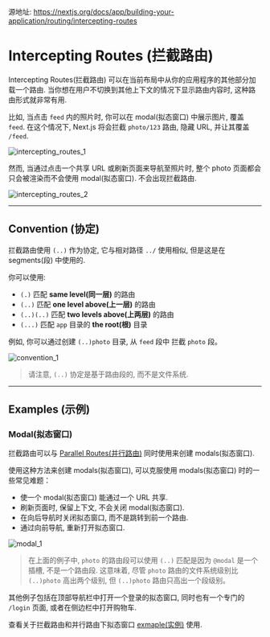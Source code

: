 源地址: https://nextjs.org/docs/app/building-your-application/routing/intercepting-routes

# Intercepting Routes (拦截路由)

Intercepting Routes(拦截路由) 可以在当前布局中从你的应用程序的其他部分加载一个路由. 当你想在用户不切换到其他上下文的情况下显示路由内容时, 这种路由形式就非常有用.

比如, 当点击 `feed` 内的照片时, 你可以在 modal(拟态窗口) 中展示图片, 覆盖 `feed`. 在这个情况下, Next.js 将会拦截 `photo/123` 路由, 隐藏 URL, 并让其覆盖 `/feed`.

![intercepting_routes_1](https://nextjs.org/_next/image?url=%2Fdocs%2Flight%2Fintercepting-routes-soft-navigate.png&w=1920&q=75&dpl=dpl_3h1BESzeFKFcy7pGi2Svm9s7FMVm)

然而, 当通过点击一个共享 URL 或刷新页面来导航至照片时, 整个 photo 页面都会只会被渲染而不会使用 modal(拟态窗口). 不会出现拦截路由.

![intercepting_routes_2](https://nextjs.org/_next/image?url=%2Fdocs%2Flight%2Fintercepting-routes-hard-navigate.png&w=1920&q=75&dpl=dpl_3h1BESzeFKFcy7pGi2Svm9s7FMVm)

---

## Convention (协定)

拦截路由使用 `(..)` 作为协定, 它与相对路径 `../` 使用相似, 但是这是在 segments(段) 中使用的.

你可以使用:

- `(.)` 匹配 **same level(同一层)** 的路由
- `(..)` 匹配 **one level above(上一层)** 的路由
- `(..)(..)` 匹配 **two levels above(上两层)** 的路由
- `(...)` 匹配 `app` 目录的 **the root(根)** 目录

例如, 你可以通过创建 `(..)photo` 目录, 从 `feed` 段中 拦截 `photo` 段。

![convention_1](https://nextjs.org/_next/image?url=%2Fdocs%2Flight%2Fintercepted-routes-files.png&w=1920&q=75&dpl=dpl_3h1BESzeFKFcy7pGi2Svm9s7FMVm)

> 请注意, `(..)` 协定是基于路由段的, 而不是文件系统.

---

## Examples (示例)

### Modal(拟态窗口)

拦截路由可以与 [Parallel Routes(并行路由)](https://nextjs.org/docs/app/building-your-application/routing/parallel-routes) 同时使用来创建 modals(拟态窗口).

使用这种方法来创建 modals(拟态窗口), 可以克服使用 modals(拟态窗口) 时的一些常见难题：

- 使一个 modal(拟态窗口) 能通过一个 URL 共享.
- 刷新页面时, 保留上下文, 不会关闭 modal(拟态窗口).
- 在向后导航时关闭拟态窗口, 而不是跳转到前一个路由.
- 通过向前导航, 重新打开拟态窗口.

![modal_1](https://nextjs.org/_next/image?url=%2Fdocs%2Flight%2Fintercepted-routes-modal-example.png&w=1920&q=75&dpl=dpl_3h1BESzeFKFcy7pGi2Svm9s7FMVm)

> 在上面的例子中, `photo` 的路由段可以使用 `(..)` 匹配是因为 `@modal` 是一个插槽, 不是一个路由段. 这意味着, 尽管 `photo` 路由的文件系统级别比 `(..)photo` 高出两个级别, 但 `(..)photo` 路由只高出一个段级别。

其他例子包括在顶部导航栏中打开一个登录的拟态窗口, 同时也有一个专门的 `/login` 页面, 或者在侧边栏中打开购物车.

查看关于拦截路由和并行路由下拟态窗口 [exmaple(实例)](https://github.com/vercel-labs/nextgram) 使用.

